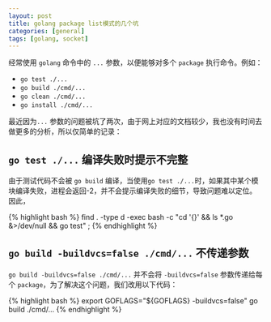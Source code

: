 ```yaml
---
layout: post
title: golang package list模式的几个坑
categories: [general]
tags: [golang, socket]
---
```


经常使用 `golang` 命令中的 `...` 参数，以便能够对多个 `package` 执行命令。例如：

- `go test ./...`
- `go build ./cmd/...`
- `go clean ./cmd/...`
- `go install ./cmd/...`

最近因为`...` 参数的问题被坑了两次，由于网上对应的文档较少，我也没有时间去做更多的分析，所以仅简单的记录：

## `go test ./...` 编译失败时提示不完整

由于测试代码不会被 `go build` 编译，当使用`go test ./...`时，如果其中某个模块编译失败，进程会返回-2，并不会提示编译失败的细节，导致问题难以定位。因此，


{% highlight bash %}
find . -type d -exec bash -c "cd '{}' && ls *.go &>/dev/null && go test" \;
{% endhighlight %}

## `go build -buildvcs=false ./cmd/...` 不传递参数

`go build -buildvcs=false ./cmd/...` 并不会将 `-buildvcs=false` 参数传递给每个 `package`，为了解决这个问题，我们改用以下代码：

{% highlight bash %}
export GOFLAGS="${GOFLAGS} -buildvcs=false" 
go build ./cmd/...
{% endhighlight %}
